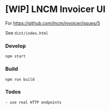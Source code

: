 # [WIP] LNCM Invoicer UI

For https://github.com/lncm/invoicer/issues/5

See `dist/index.html`

### Develop

```
npm start
```

### Build

```
npm run build
```

### Todos

```
- use real HTTP endpoints
```
